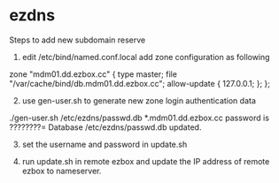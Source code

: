 # ezdns

Steps to add new subdomain reserve

1. edit /etc/bind/named.conf.local
add zone configuration as following

zone "mdm01.dd.ezbox.cc" {
        type master;
        file "/var/cache/bind/db.mdm01.dd.ezbox.cc";
        allow-update { 127.0.0.1; };
};

2. use gen-user.sh to generate new zone login authentication data

./gen-user.sh /etc/ezdns/passwd.db *.mdm01.dd.ezbox.cc
password is ????????=
Database /etc/ezdns/passwd.db updated.

3. set the username and password in update.sh

4. run update.sh in remote ezbox and update the IP address of remote ezbox to nameserver.


